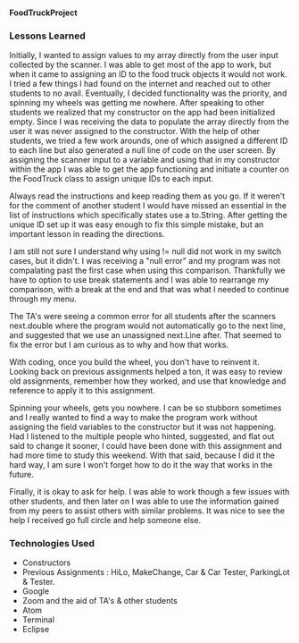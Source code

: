 #### FoodTruckProject

### Lessons Learned
Initially, I wanted to assign values to my array directly from the user input collected by the scanner. I was able to get most of the app to work, but when it came to assigning an ID to the food truck objects it would not work. I tried a few things I had found on the internet and reached out to other students to no avail. Eventually, I decided functionality was the priority, and spinning my wheels was getting me nowhere. After speaking to other students we realized that my constructor on the app had been initialized empty. Since I was receiving the data to populate the array directly from the user it was never assigned to the constructor. With the help of other students, we tried a few work arounds, one of which assigned a different ID to each line but also generated a null line of code on the user screen. By assigning the scanner input to a variable and using that in my constructor within the app I was able to get the app functioning and initiate a counter on the FoodTruck class to assign unique IDs to each input.

Always read the instructions and keep reading them as you go. If it weren't for the comment of another student I would have missed an essential in the list of instructions which specifically states use a to.String. After getting the unique ID set up it was easy enough to fix this simple mistake, but an important lesson in reading the directions.

I am still not sure I understand why using != null did not work in my switch cases, but it didn't. I was receiving a "null error" and my program was not compalating past the first case when using this comparison. Thankfully we have to option to use break statements and I was able to rearrange my comparison, with a break at the end and that was what I needed to continue through my menu.

The TA's were seeing a common error for all students after the scanners next.double where the program would not automatically go to the next line, and suggested that we use an unassigned next.Line after. That seemed to fix the error but I am curious as to why and how that works.

With coding, once you build the wheel, you don't have to reinvent it. Looking back on previous assignments helped a ton, it was easy to review old assignments, remember how they worked, and use that knowledge and reference to apply it to this assignment.

Spinning your wheels, gets you nowhere. I can be so stubborn sometimes and I really wanted to find a way to make the program work without assigning the field variables to the constructor but it was not happening. Had I listened to the multiple people who hinted, suggested, and flat out said to change it sooner, I could have been done with this assignment and had more time to study this weekend. With that said, because I did it the hard way, I am sure I won't forget how to do it the way that works in the future.

Finally, it is okay to ask for help. I was able to work though a few issues with other students, and then later on I was able to use the information gained from my peers to assist others with similar problems. It was nice to see the help I received go full circle and help someone else.

### Technologies Used
* Constructors
* Previous Assignments : HiLo, MakeChange, Car & Car Tester, ParkingLot & Tester.
* Google
* Zoom and the aid of TA's & other students
* Atom
* Terminal
* Eclipse
